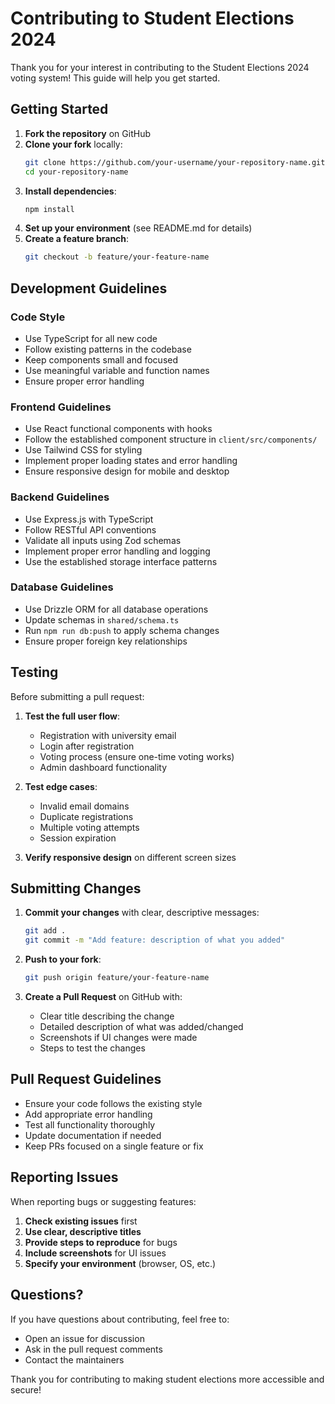 # Contributing to Student Elections 2024

Thank you for your interest in contributing to the Student Elections 2024 voting system! This guide will help you get started.

## Getting Started

1. **Fork the repository** on GitHub
2. **Clone your fork** locally:
   ```bash
   git clone https://github.com/your-username/your-repository-name.git
   cd your-repository-name
   ```
3. **Install dependencies**:
   ```bash
   npm install
   ```
4. **Set up your environment** (see README.md for details)
5. **Create a feature branch**:
   ```bash
   git checkout -b feature/your-feature-name
   ```

## Development Guidelines

### Code Style

- Use TypeScript for all new code
- Follow existing patterns in the codebase
- Keep components small and focused
- Use meaningful variable and function names
- Ensure proper error handling

### Frontend Guidelines

- Use React functional components with hooks
- Follow the established component structure in `client/src/components/`
- Use Tailwind CSS for styling
- Implement proper loading states and error handling
- Ensure responsive design for mobile and desktop

### Backend Guidelines

- Use Express.js with TypeScript
- Follow RESTful API conventions
- Validate all inputs using Zod schemas
- Implement proper error handling and logging
- Use the established storage interface patterns

### Database Guidelines

- Use Drizzle ORM for all database operations
- Update schemas in `shared/schema.ts`
- Run `npm run db:push` to apply schema changes
- Ensure proper foreign key relationships

## Testing

Before submitting a pull request:

1. **Test the full user flow**:
   - Registration with university email
   - Login after registration
   - Voting process (ensure one-time voting works)
   - Admin dashboard functionality

2. **Test edge cases**:
   - Invalid email domains
   - Duplicate registrations
   - Multiple voting attempts
   - Session expiration

3. **Verify responsive design** on different screen sizes

## Submitting Changes

1. **Commit your changes** with clear, descriptive messages:
   ```bash
   git add .
   git commit -m "Add feature: description of what you added"
   ```

2. **Push to your fork**:
   ```bash
   git push origin feature/your-feature-name
   ```

3. **Create a Pull Request** on GitHub with:
   - Clear title describing the change
   - Detailed description of what was added/changed
   - Screenshots if UI changes were made
   - Steps to test the changes

## Pull Request Guidelines

- Ensure your code follows the existing style
- Add appropriate error handling
- Test all functionality thoroughly
- Update documentation if needed
- Keep PRs focused on a single feature or fix

## Reporting Issues

When reporting bugs or suggesting features:

1. **Check existing issues** first
2. **Use clear, descriptive titles**
3. **Provide steps to reproduce** for bugs
4. **Include screenshots** for UI issues
5. **Specify your environment** (browser, OS, etc.)

## Questions?

If you have questions about contributing, feel free to:
- Open an issue for discussion
- Ask in the pull request comments
- Contact the maintainers

Thank you for contributing to making student elections more accessible and secure!